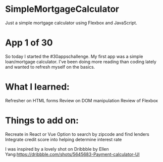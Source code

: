 # SimpleMortgageCalculator
Just a simple mortgage calculator using Flexbox and JavaScript. 

# App 1 of 30
So today I started the #30appschallenge. My first app was a simple loan/mortgage calculator. I've been doing more reading than coding lately and wanted to refresh myself on the basics. 

# What I learned:
Refresher on HTML forms
Review on DOM manipulation
Review of Flexbox

# Things to add on: 
Recreate in React or Vue
Option to search by zipcode and find lenders
Integrate credit score into helping determine interest rate

I was inspired by a lovely shot on Dribbble by Ellen Yang:https://dribbble.com/shots/5645683-Payment-calculator-UI


